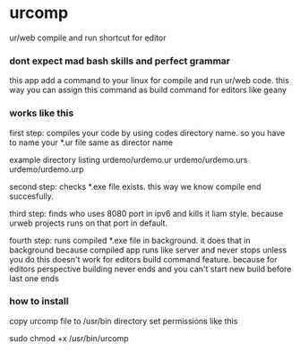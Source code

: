 # urcomp
ur/web compile and run shortcut for editor

### dont expect mad bash skills and perfect grammar ###

this app add a command to your linux for compile and run ur/web code.
this way you can assign this command as build command for editors like geany

### works like this ###
first step: 
compiles your code by using codes directory name. 
so you have to name your *.ur file same as director name

example directory listing 
urdemo/urdemo.ur
urdemo/urdemo.urs
urdemo/urdemo.urp

second step:
checks *.exe file exists. this way we know compile end succesfully. 

third step: 
finds who uses 8080 port in ipv6 and kills it liam style.
because urweb projects runs on that port in default. 

fourth step:
runs compiled *.exe file in background. 
it does that in background because compiled app runs like server and never stops unless you do
this doesn't work for editors build command feature. 
because for editors perspective building never ends and you can't start new build before last one ends


### how to install ### 
copy urcomp file to /usr/bin directory
set permissions like this

sudo chmod +x /usr/bin/urcomp


